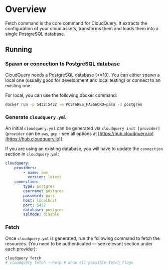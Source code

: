 # Overview

Fetch command is the core command for CloudQuery. It extracts the configuration of your cloud assets, transforms them and loads them into a single PostgreSQL database.

## Running

### Spawn or connection to PostgreSQL database

CloudQuery needs a PostgreSQL database (>=10). You can either spawn a local one (usually good for development and local testing)
or connect to an existing one.

For local, you can use the following docker command:

```bash
docker run -p 5432:5432 -e POSTGRES_PASSWORD=pass -d postgres
```

### Generate `cloudquery.yml`

An initial `cloudquery.yml` can be generated via `cloudquery init [provider]` (`provider` can be `aws`, `gcp` - see all options at [https://hub.cloudquery.io](https://hub.cloudquery.io)).

If you are using an existing database, you will have to update the `connection` section
in `cloudquery.yml`:

```yaml
cloudquery:
    providers:
        - name: aws
          version: latest
    connection:
        type: postgres
        username: postgres
        password: pass
        host: localhost
        port: 5432
        database: postgres
        sslmode: disable
```

### Fetch

Once `cloudquery.yml` is generated, run the following command to fetch the resources. (You need to be authenticated — see relevant section under each provider):

```powershell
cloudquery fetch
# cloudquery fetch --help # Show all possible fetch flags
```
